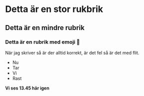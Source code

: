 # Detta är en stor rukbrik

## Detta är en mindre rubrik

### Detta är en rubrik med emoji 🤣

När jag skriver så är der alltid korrekt, är det fel så är det med flit.

* Nu
* Tar
* Vi
* Rast

**Vi ses 13.45 här igen**